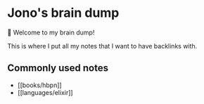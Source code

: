 # Jono's brain dump

👋 Welcome to my brain dump!

This is where I put all my notes that I want to have backlinks with.

## Commonly used notes

- [[books/hbpn]]
- [[languages/elixir]]